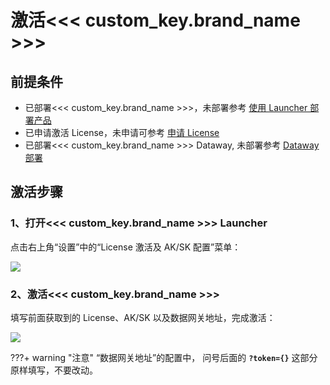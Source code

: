 # 激活<<< custom_key.brand_name >>>

## 前提条件

- 已部署<<< custom_key.brand_name >>>，未部署参考 [使用 Launcher 部署产品](launcher-install.md)
- 已申请激活 License，未申请可参考 [申请 License](get-license.md)
- 已部署<<< custom_key.brand_name >>> Dataway, 未部署参考 [Dataway 部署]()

## 激活步骤

### 1、打开<<< custom_key.brand_name >>> Launcher

点击右上角“设置”中的“License 激活及 AK/SK 配置”菜单：

![](img/6.deployment_7.png)

### 2、激活<<< custom_key.brand_name >>>

填写前面获取到的 License、AK/SK 以及数据网关地址，完成激活：

![](img/6.deployment_8.png)

???+ warning "注意"
     “数据网关地址”的配置中， 问号后面的 **`?token={}`** 这部分原样填写，不要改动。

